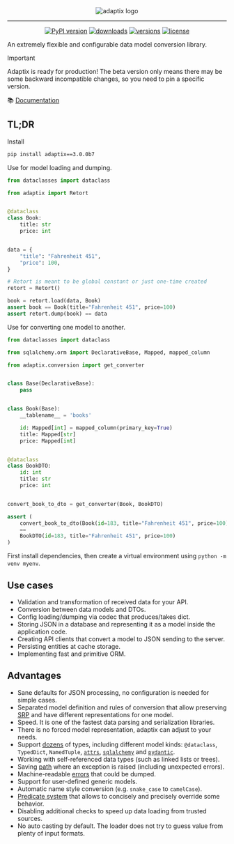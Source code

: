 <div align="center">
  <picture>
    <source media="(prefers-color-scheme: dark)" srcset="https://github.com/reagento/adaptix/blob/v3.0.0b6/docs/logo/adaptix-with-title-dark.png?raw=true">
    <source media="(prefers-color-scheme: light)" srcset="https://github.com/reagento/adaptix/blob/v3.0.0b6/docs/logo/adaptix-with-title-light.png?raw=true">
    <img alt="adaptix logo" src="https://raw.githubusercontent.com/reagento/adaptix/v3.0.0b2/docs/logo/adaptix-with-title-light.png?raw=true">
  </picture>

  <hr>

  [![PyPI version](https://img.shields.io/pypi/v/adaptix.svg?color=blue)](https://pypi.org/project/adaptix/)
  [![downloads](https://img.shields.io/pypi/dm/adaptix.svg)](https://pypistats.org/packages/adaptix)
  [![versions](https://img.shields.io/pypi/pyversions/adaptix.svg)](https://github.com/reagento/adaptix)
  [![license](https://img.shields.io/github/license/reagento/dataclass_factory.svg)](https://github.com/reagento/adaptix/blob/master/LICENSE)
</div>

An extremely flexible and configurable data model conversion library.

> [!IMPORTANT]
> Adaptix is ready for production!
> The beta version only means there may be some backward incompatible changes, so you need to pin a specific version.

📚 [Documentation](https://adaptix.readthedocs.io/)

## TL;DR

Install
```bash
pip install adaptix==3.0.0b7
```

Use for model loading and dumping.

```python
from dataclasses import dataclass

from adaptix import Retort


@dataclass
class Book:
    title: str
    price: int


data = {
    "title": "Fahrenheit 451",
    "price": 100,
}

# Retort is meant to be global constant or just one-time created
retort = Retort()

book = retort.load(data, Book)
assert book == Book(title="Fahrenheit 451", price=100)
assert retort.dump(book) == data
```

Use for converting one model to another.

```python
from dataclasses import dataclass

from sqlalchemy.orm import DeclarativeBase, Mapped, mapped_column

from adaptix.conversion import get_converter


class Base(DeclarativeBase):
    pass


class Book(Base):
    __tablename__ = 'books'

    id: Mapped[int] = mapped_column(primary_key=True)
    title: Mapped[str]
    price: Mapped[int]


@dataclass
class BookDTO:
    id: int
    title: str
    price: int


convert_book_to_dto = get_converter(Book, BookDTO)

assert (
    convert_book_to_dto(Book(id=183, title="Fahrenheit 451", price=100))
    ==
    BookDTO(id=183, title="Fahrenheit 451", price=100)
)
```

First install dependencies, then create a virtual environment using `python -m venv myenv`.

## Use cases

* Validation and transformation of received data for your API.
* Conversion between data models and DTOs.
* Config loading/dumping via codec that produces/takes dict.
* Storing JSON in a database and representing it as a model inside the application code.
* Creating API clients that convert a model to JSON sending to the server.
* Persisting entities at cache storage.
* Implementing fast and primitive ORM.

## Advantages

* Sane defaults for JSON processing, no configuration is needed for simple cases.
* Separated model definition and rules of conversion
  that allow preserving [SRP](https://blog.cleancoder.com/uncle-bob/2014/05/08/SingleReponsibilityPrinciple.html)
  and have different representations for one model.
* Speed. It is one of the fastest data parsing and serialization libraries.
* There is no forced model representation, adaptix can adjust to your needs.
* Support [dozens](https://adaptix.readthedocs.io/en/latest/loading-and-dumping/specific-types-behavior.html) of types,
  including different model kinds:
  ``@dataclass``, ``TypedDict``, ``NamedTuple``,
  [``attrs``](https://www.attrs.org/en/stable/), [``sqlalchemy``](https://docs.sqlalchemy.org/en/20/) and [``pydantic``](https://docs.pydantic.dev/latest/).
* Working with self-referenced data types (such as linked lists or trees).
* Saving [path](https://adaptix.readthedocs.io/en/latest/loading-and-dumping/tutorial.html#error-handling)
  where an exception is raised (including unexpected errors).
* Machine-readable [errors](https://adaptix.readthedocs.io/en/latest/loading-and-dumping/tutorial.html#error-handling)
  that could be dumped.
* Support for user-defined generic models.
* Automatic name style conversion (e.g. `snake_case` to `camelCase`).
* [Predicate system](https://adaptix.readthedocs.io/en/latest/loading-and-dumping/tutorial.html#predicate-system)
  that allows to concisely and precisely override some behavior.
* Disabling additional checks to speed up data loading from trusted sources.
* No auto casting by default. The loader does not try to guess value from plenty of input formats.
